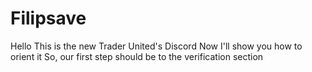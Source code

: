 # Filipsave
Hello 
This is the new Trader United's Discord 
Now I'll show you how to orient it 
So, our first step should be to the verification section
